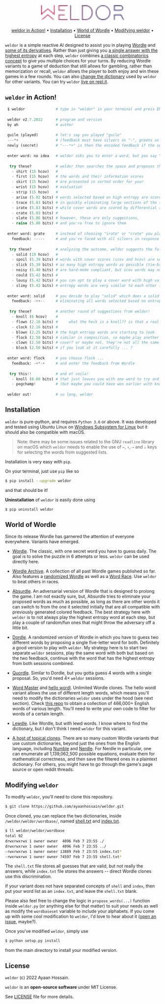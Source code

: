 <h1 align="center">
    <a href="https://github.com/ayaanhossain/weldor/">
        <img src="https://raw.githubusercontent.com/ayaanhossain/repfmt/main/weldor/img/logo.svg"  alt="weldor" width="270" class="center"/>
    </a>
</h1>

<p align="center">
  <a href="#weldor-in-Action">weldor in Action!</a> •
  <a href="#Installation">Installation</a> •
  <a href="#World-of-Wordle">World of Wordle</a> •
  <a href="#Modifying-weldor">Modifying weldor</a> •
  <a href="#License">License</a>
</p>


`weldor` is a simple reactive AI designed to assist you in playing [Wordle](https://www.powerlanguage.co.uk/wordle/) and [some of its derivatives](https://www.cnet.com/tech/gaming/wordle-spinoffs-other-word-games-to-try-if-you-cant-get-enough/). Rather than just giving you [a single answer with the highest entropy](https://www.nme.com/news/gaming-news/wordle-fan-uses-maths-to-find-the-statistically-best-word-to-try-first-3156632) at each step, `weldor` combines [a classic combinatorics concept](https://en.wikipedia.org/wiki/Set_cover_problem) to give you multiple choices for your turns. By reducing Wordle variants to a game of deduction that still allows for gambling, rather than memorization or recall, `weldor` allows the player to both enjoy and win these games in a few rounds. You can also [change the dictionary](#Modifying-weldor) used by `weldor` for other variants. You can try `weldor` [live on repl.it](https://replit.com/@bioalgorithmist/weldor#.replit).


## `weldor` in Action!

```python
 $ weldor              # type in "weldor" in your terminal and press ENTER to start

 weldor v2.7.2022      # program and version
 by ah                 # author

 guile (played)        # let's say you played "guile"
 ---*+                 # (feedback must have silvers as "-", greens as "*" and yellows as "+")
 newly (secret)        # "---*+" is then the encoded feedback if the secret was "newly" (true?)

 enter word: no idea   # weldor asks you to enter a word, but you say "no idea"

  try these?           # weldor then searches the space and proposes the following words
   - shirt (15 hcov)   #
   - first (15 hcov)   # the words and their information scores
   - skirt (15 hcov)   # are presented in sorted order for your
   - wrist (15 hcov)   # evaluation
   - strip (15 hcov)   #
   - arise (5.82 bits) # words selected based on high entropy are scored in bits and help
   - trace (5.83 bits) # in quickly eliminating large sections of the search space,
   - irate (5.83 bits) # while cover words are scored by differential alphabet coverage
   - crate (5.83 bits) #
   - slate (5.86 bits) # however, these are only suggestions,
   - raise (5.88 bits) # and you're free to ignore them

 enter word: grate     # instead of choosing "irate" or "crate" you play "grate" (the defiance!)
   feedback: -----     # and you're faced with all silvers in response (lol)

  try these?           # analyzing the outcome, weldor suggests the following
   - solid (19 hcov)   #
   - spoil (5.39 bits) # words with cover scores (scov and hcov) are selected to eliminate
   - slick (5.39 bits) # as many high entropy words as possible (tie-breaker); hcov words
   - noisy (5.40 bits) # are hard-mode compliant, but scov words may not be so
   - could (5.42 bits) #
   - lousy (5.42 bits) # you can opt to play a cover word with high value when the high
   - slimy (5.42 bits) # entropy words are very similar to each other in composition

 enter word: solid     # you decide to play "solid" which does a solid job of differentially
   feedback: -++--     # eliminating all words selected based on entropy

  try these?           # another round of suggestions from weldor!
   - knoll (6 hcov)    #
   - flown (2.16 bits) #     what the heck is a knoll?? is that a real word?
   - clock (2.16 bits) #
   - blown (2.25 bits) # the high entropy words are starting to look
   - flock (2.50 bits) # similar in composition, so maybe play another
   - clown (2.50 bits) # cover? or maybe not, they're not all the same
   - block (2.50 bits) # if you look at it carefully ... ?

 enter word: flock     # you choose flock ...
   feedback: -+*-+     # and enter the feedback from Wordle

  try this!!           # and et voila!
   - knoll (0.00 bits) # that just leaves you with one word to try and win this
   - pogchamp!         # (but maybe you could have won earlier with knoll..)

 weldor out!           # so long, weldor
```

## Installation

`weldor` is pure-python, and requires `Python 3.6` or above. It was developed and tested using Ubuntu Linux on [Windows Subsystem for Linux](https://docs.microsoft.com/en-us/windows/wsl/about) but it should also be compatible with macOS.

> Note: there may be some issues related to the GNU `readline` library on macOS which `weldor` needs to enable the use of `←`, `↑`, `→` and `↓` keys for selecting the words from suggested lists.

Installation is very easy with `pip`.

On your terminal, just use `pip` like so
```bash
$ pip install --upgrade weldor
```
and that should be it!

**Uninstallation** of `weldor` is easily done using
```bash
$ pip uninstall weldor
```

## World of Wordle

Since its release Wordle has garnered the attention of everyone everywhere. Variants have emerged.

* [Wordle](https://www.nytimes.com/games/wordle/index.html). The classic, with one secret word you have to guess daily. The goal is to solve the puzzle in 6 attempts or less. `weldor` can be used directly here.

* [Wordle Archive](https://metzger.media/games/wordle-archive/). A collection of all past Wordle games published so far. Also features a [randomized Wordle](https://metzger.media/games/wordle-archive/?random=play) as well as a [Word Race](https://metzger.media/games/word-race). Use `weldor` to beat others in races.

* [Absurdle](https://qntm.org/files/absurdle/absurdle.html). An adversarial version of Wordle that is designed to prolong the game. I am not exactly sure, but, Absurdle tries to eliminate your proposed words as much as possible, as long as there are other words it can switch to from the one it selected initially that are all compatible with previously generated colored feedback. The best strategy here with `weldor` is to not always play the highest entropy word at each step, but play a couple of random/fun ones that might throw the adversary off a little bit.

* [Dordle](https://zaratustra.itch.io/dordle). A randomized version of Wordle in which you have to guess two different words by proposing a single five-letter word for both. Definitely a good version to play with `weldor`. My strategy here is to start two separate `weldor` sessions, play the same word with both but based on the two feedback, continue with the word that has the highest entropy from both sessions combined.

* [Quordle](https://www.quordle.com/). Similar to Dordle, but you gotta guess 4 words with a single proposal. So, you'd need 4× `weldor` sessions.

* [Word Master](https://octokatherine.github.io/word-master/) and [hello wordl](https://hellowordl.net/). Unlimited Wordle clones. The hello wordl variant allows the use of different length words, which means you'll need to modify the dictionaries `weldor` uses under the hood (see next section). Check [this repo](https://github.com/dwyl/english-words) to obtain a collection of 466,000+ English words of various length. You'll need to write your own code to filter for words of a certain length.

* [Lewdle](https://www.lewdlegame.com/). Like Wordle, but with lewd words. I know where to find the dictionary, but I don't think I need `weldor` for this variant.

* [A host of topical clones](https://github.com/cwackerfuss/react-wordle). There are so many custom Wordle variants that use custom dictionaries, beyond just the ones from the English language, including [Numble](https://rbrignall.github.io/numble/) and [Nerdle](https://nerdlegame.com/). For Nerdle in particular, one can enumerate all 1,139,062,500 possible equations, evaluate them for mathematical correctness, and then save the filtered ones in a plaintext dictionary. For others, you might have to go through the game's page source or open reddit threads.


## Modifying `weldor`

To modify `weldor`, you'll need to clone this repository.
```bash
$ git clone https://github.com/ayaanhossain/weldor.git
```

Once cloned, you can replace the two dictionaries, inside `/weldor/weldor/wordbase/`, named [shell.txt](https://github.com/ayaanhossain/weldor/blob/main/weldor/wordbase/shell.txt) and [index.txt](https://github.com/ayaanhossain/weldor/blob/main/weldor/wordbase/index.txt).
```bash
$ ll weldor/weldor/wordbase
total 92
drwxrwxrwx 1 owner owner  4096 Feb 7 23:55 ./
drwxrwxrwx 1 owner owner  4096 Feb 7 23:55 ../
-rwxrwxrwx 1 owner owner 13889 Feb 7 23:55 index.txt*
-rwxrwxrwx 1 owner owner 74597 Feb 7 23:55 shell.txt*
```

The `shell.txt` file stores all guesses that are valid, but not really the answers, while `index.txt` file stores the answers -- direct Wordle clones use this discrimination.

If your variant does not have separated concepts of `shell` and `index`, then put your word list as an `index.txt`, and leave the `shell.txt` blank.

Please also feel free to change the logic in `propose_words(...)` function inside `weldor.py` (or anything else for that matter) to suit your needs as well as modify the `wordbaseset` variable to include your alphabets. If you come up with some cool modification to `weldor`, I'd love to hear about it ([open an issue](https://github.com/ayaanhossain/weldor/issues), maybe?).

Once you've modified `weldor`, simply use
```bash
$ python setup.py install
```
from the main directory to install your modified version.


## License

`weldor` (c) 2022 Ayaan Hossain.

`weldor` is an **open-source software** under MIT License.

See [LICENSE](https://github.com/ayaanhossain/weldor/blob/main/LICENSE) file for more details.
